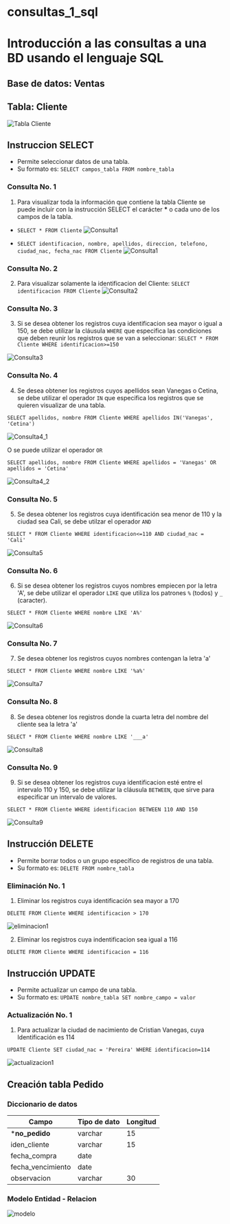 # consultas_1_sql
# Introducción a las consultas a una BD usando el lenguaje SQL

## Base de datos: Ventas
## Tabla: Cliente

![Tabla Cliente](tabla_Cliente.png "Tabla Cliente")

## Instruccion SELECT
- Permite seleccionar datos de una tabla.
- Su formato es: `SELECT campos_tabla FROM nombre_tabla`

### Consulta No. 1
1. Para visualizar toda la información que contiene la tabla Cliente se puede incluir con la instrucción SELECT el carácter **\*** o cada uno de los campos de la tabla.

- `SELECT * FROM Cliente`
![Consulta1](consulta1_1.png "Consulta 1 - 1")

- `SELECT identificacion, nombre, apellidos, direccion, telefono, ciudad_nac, fecha_nac FROM Cliente`
![Consulta1](consulta1_2.png "Consulta 1 - 2")

### Consulta No. 2

2. Para visualizar solamente la identificacion del Cliente: `SELECT identificacion FROM Cliente`
![Consulta2](consulta2.png "Consulta 2")

### Consulta No. 3

3. Si se desea obtener los registros cuya identificacion sea mayor o igual a 150, se debe utilizar la cláusula `WHERE` que especifica las condiciones que deben reunir los registros que se van a seleccionar: `SELECT * FROM Cliente WHERE identificacion>=150`

![Consulta3](consulta3.png "Consulta 3")

### Consulta No. 4

4. Se desea obtener los registros cuyos apellidos sean Vanegas o Cetina, se debe utilizar el operador `IN` que especifica los registros que se quieren visualizar de una tabla.

`SELECT apellidos, nombre FROM Cliente WHERE apellidos IN('Vanegas', 'Cetina')`

![Consulta4_1](consulta4_1.png "Consulta 4_1")

O se puede utilizar el operador `OR`

`SELECT apellidos, nombre FROM Cliente WHERE apellidos = 'Vanegas' OR apellidos = 'Cetina'`

![Consulta4_2](consulta4_2.png "Consulta 4_2")

### Consulta No. 5

5. Se desea obtener los registros cuya identificación sea menor de 110 y la ciudad sea Cali, se debe utilzar el operador `AND`

`SELECT * FROM Cliente WHERE identificacion<=110 AND ciudad_nac = 'Cali'`

![Consulta5](consulta5.png "Consulta 5")


### Consulta No. 6

6. Si se desea obtener los registros cuyos nombres empiecen por la letra 'A', se debe utilizar el operador `LIKE` que utiliza los patrones `%` (todos) y `_` (caracter).

`SELECT * FROM Cliente WHERE nombre LIKE 'A%'`

![Consulta6](consulta6.png "Consulta 6")


### Consulta No. 7

7. Se desea obtener los registros cuyos nombres contengan la letra 'a'

`SELECT * FROM Cliente WHERE nombre LIKE '%a%'`

![Consulta7](consulta7.png "Consulta 7")

### Consulta No. 8

8. Se desea obtener los registros donde la cuarta letra del nombre del cliente sea la letra 'a'

`SELECT * FROM Cliente WHERE nombre LIKE '___a'`

![Consulta8](consulta8.png "Consulta 8")

### Consulta No. 9

9. Si se desea obtener los registros cuya identificacion esté entre el intervalo 110 y 150, se debe utilizar la cláusula `BETWEEN`, que sirve para especificar un intervalo de valores.

`SELECT * FROM Cliente WHERE identificacion BETWEEN 110 AND 150`

![Consulta9](consulta9.png "Consulta 9")

## Instrucción DELETE
- Permite borrar todos o un grupo específico de registros de una tabla.
- Su formato es: `DELETE FROM nombre_tabla`

### Eliminación No. 1

1. Eliminar los registros cuya identificación sea mayor a 170

`DELETE FROM Cliente WHERE identificacion > 170`

![eliminacion1](eliminacion1.png "eliminacion 1")

2. Eliminar los registros cuya indentificacion sea igual a 116

`DELETE FROM Cliente WHERE identificacion = 116`

## Instrucción UPDATE
- Permite actualizar un campo de una tabla.
- Su formato es: `UPDATE nombre_tabla SET nombre_campo = valor`

### Actualización No. 1

1. Para actualizar la ciudad de nacimiento de Cristian Vanegas, cuya Identificación es 114

`UPDATE Cliente SET ciudad_nac = 'Pereira' WHERE identificacion=114`

![actualizacion1](actualizacion1.png "actualizacion 1")

## Creación tabla Pedido

### Diccionario de datos
|Campo|Tipo de dato|Longitud|
|-----|------------|--------|
|***no_pedido**| varchar|15|
|iden_cliente|varchar|15|
|fecha_compra|date||
|fecha_vencimiento|date||
|observacion|varchar|30|


### Modelo Entidad - Relacion

![modelo](modelo.png "modelo")


